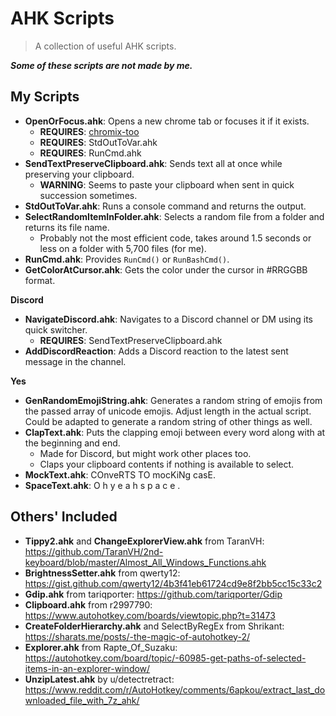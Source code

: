 # AHK Scripts
> A collection of useful AHK scripts.

***Some of these scripts are not made by me.***

## My Scripts
- **OpenOrFocus.ahk**: Opens a new chrome tab or focuses it if it exists.
  - **REQUIRES**: [chromix-too](https://www.npmjs.com/package/chromix-too)
  - **REQUIRES**: StdOutToVar.ahk
  - **REQUIRES**: RunCmd.ahk
- **SendTextPreserveClipboard.ahk**: Sends text all at once while preserving your clipboard.
  - **WARNING**: Seems to paste your clipboard when sent in quick succession sometimes.
- **StdOutToVar.ahk**: Runs a console command and returns the output.
- **SelectRandomItemInFolder.ahk**: Selects a random file from a folder and returns its file name.
  - Probably not the most efficient code, takes around 1.5 seconds or less on a folder with 5,700 files (for me).
- **RunCmd.ahk**: Provides `RunCmd()` or `RunBashCmd()`.
- **GetColorAtCursor.ahk**: Gets the color under the cursor in #RRGGBB format.

**Discord**
- **NavigateDiscord.ahk**: Navigates to a Discord channel or DM using its quick switcher.
  - **REQUIRES**: SendTextPreserveClipboard.ahk
- **AddDiscordReaction**: Adds a Discord reaction to the latest sent message in the channel.

**Yes**
- **GenRandomEmojiString.ahk**: Generates a random string of emojis from the passed array of unicode emojis. Adjust length in the actual script. Could be adapted to generate a random string of other things as well.
- **ClapText.ahk**: Puts the clapping emoji between every word along with at the beginning and end.
  - Made for Discord, but might work other places too.
  - Claps your clipboard contents if nothing is available to select.
- **MockText.ahk**: COnveRTS TO mocKiNg casE.
- **SpaceText.ahk**: O h   y e a h   s p a c e .

## Others' Included
- **Tippy2.ahk** and **ChangeExplorerView.ahk** from TaranVH: https://github.com/TaranVH/2nd-keyboard/blob/master/Almost_All_Windows_Functions.ahk
- **BrightnessSetter.ahk** from qwerty12: https://gist.github.com/qwerty12/4b3f41eb61724cd9e8f2bb5cc15c33c2
- **Gdip.ahk** from tariqporter: https://github.com/tariqporter/Gdip
- **Clipboard.ahk** from r2997790: https://www.autohotkey.com/boards/viewtopic.php?t=31473
- **CreateFolderHierarchy.ahk** and SelectByRegEx from Shrikant: https://sharats.me/posts/-the-magic-of-autohotkey-2/
- **Explorer.ahk** from Rapte_Of_Suzaku: https://autohotkey.com/board/topic/-60985-get-paths-of-selected-items-in-an-explorer-window/
- **UnzipLatest.ahk** by u/detectretract: https://www.reddit.com/r/AutoHotkey/comments/6apkou/extract_last_downloaded_file_with_7z_ahk/
